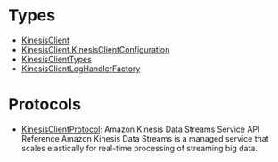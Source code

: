 # Types

  - [KinesisClient](/aws-sdk-swift/reference/0.x/AWSKinesis/KinesisClient)
  - [KinesisClient.KinesisClientConfiguration](/aws-sdk-swift/reference/0.x/AWSKinesis/KinesisClient_KinesisClientConfiguration)
  - [KinesisClientTypes](/aws-sdk-swift/reference/0.x/AWSKinesis/KinesisClientTypes)
  - [KinesisClientLogHandlerFactory](/aws-sdk-swift/reference/0.x/AWSKinesis/KinesisClientLogHandlerFactory)

# Protocols

  - [KinesisClientProtocol](/aws-sdk-swift/reference/0.x/AWSKinesis/KinesisClientProtocol):
    Amazon Kinesis Data Streams Service API Reference Amazon Kinesis Data Streams is a managed service that scales elastically for real-time processing of streaming big data.
